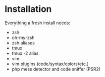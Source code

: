 # Installation

Everything a fresh install needs:
* zsh
* oh-my-zsh
* zsh aliases
* tmux
* tmux -2 alias
* vim
* vim plugins (code/syntax/colors/etc.)
* php mess detector and code sniffer (PSR2)

